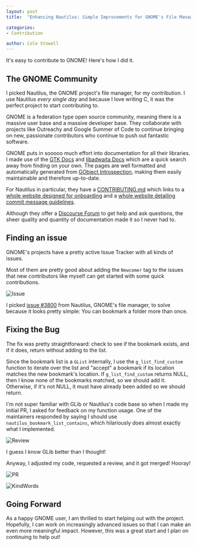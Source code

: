 ```yaml
---
layout: post
title:  "Enhancing Nautilus: Simple Improvements for GNOME's File Manager"

categories: 
- Contribution

author: Cole Stowell
---
```


It's easy to contribute to GNOME! Here's how I did it.

## The GNOME Community

I picked Nautilus, the GNOME project's file manager, for my contribution.
I use Nautilus *every single day* and because I love writing C,
it was the perfect project to start contributing to.

GNOME is a federation type open source community, meaning there is a
massive user base and a massive developer base. They collaborate with
projects like Outreachy and Google Summer of Code to continue bringing
on new, passionate contributors who continue to push out fantastic software.

GNOME puts in sooooo much effort into documentation for all their libraries.
I made use of the [GTK Docs](https://docs.gtk.org/) and
[libadwaita Docs](https://gnome.pages.gitlab.gnome.org/libadwaita/doc/)
which are a quick search away from finding on your own. 
The pages are well formatted and automatically generated from
[GObject Introspection](https://developer.gnome.org/documentation/guidelines/programming/introspection.html),
making them easily maintainable and therefore up-to-date.

For Nautilus in particular, they have a [CONTRIBUTING.md](https://gitlab.gnome.org/GNOME/nautilus/-/blob/main/CONTRIBUTING.md)
which links to a [whole website designed for onboarding](https://welcome.gnome.org/en/app/Nautilus/#getting-the-app-to-build)
and a [whole website detailing commit message guidelines](https://handbook.gnome.org/development/commit-messages.html).

Although they offer a [Discourse Forum](https://discourse.gnome.org/tags/nautilus) to get help and ask questions,
the sheer quality and quantity of documentation made it so I never had to.

## Finding an issue

GNOME's projects have a pretty active Issue Tracker with all kinds of issues. 

Most of them are pretty good about adding the `Newcomer` tag to the issues that
new contributors like myself can get started with some quick contributions.

![Issue](/hfoss2025-blogs/assets/images/costowell/Issue.png)

I picked [issue #3800](https://gitlab.gnome.org/GNOME/nautilus/-/issues/3800) 
from Nautilus, GNOME's file manager, to solve because it looks pretty simple:
You can bookmark a folder more than once.


## Fixing the Bug

The fix was pretty straightforward: check to see if the bookmark exists,
and if it does, return without adding to the list.

Since the bookmark list is a `GList` internally, I use the `g_list_find_custom`
function to iterate over the list and "accept" a bookmark if its location
matches the new bookmark's location. If `g_list_find_custom` returns NULL,
then I know none of the bookmarks matched, so we should add it. Otherwise,
if it's not NULL, it must have already been added so we should return.

I'm not super familiar with GLib or Nautilus's code base so when I made 
my initial PR, I asked for feedback on my function usage. One of the
maintainers responded by saying I should use `nautilus_bookmark_list_contains`,
which hilariously does almost exactly what I implemented.

![Review](/hfoss2025-blogs/assets/images/costowell/Review.png)

I guess I know GLib better than I thought!

Anyway, I adjusted my code, requested a review, and it got merged! Hooray!

![PR](/hfoss2025-blogs/assets/images/costowell/PR.png)

![KindWords](/hfoss2025-blogs/assets/images/costowell/KindWords.png)

## Going Forward

As a happy GNOME user, I am thrilled to start helping out with the project.
Hopefully, I can work on increasingly advanced issues so that I can make
an even more meaningful impact. However, this was a great start and I
plan on continuing to help out!
